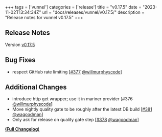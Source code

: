 +++
tags = ['vunnel']
categories = ['release']
title = "v0.17.5"
date = "2023-11-02T13:34:34Z"
url = "docs/releases/vunnel/v0.17.5/"
description = "Release notes for vunnel v0.17.5"
+++

## Release Notes

Version [v0.17.5](https://github.com/anchore/vunnel/releases/tag/v0.17.5)

## Bug Fixes

- respect GitHub rate limiting [[#377](https://github.com/anchore/vunnel/pull/377) [@willmurphyscode](https://github.com/willmurphyscode)]

## Additional Changes

- introduce http get wrapper; use it in mariner provider [#376
   [@willmurphyscode](https://github.com/willmurphyscode)]
- Move nightly quality gate to be roughly after the latest DB build [[#381](https://github.com/anchore/vunnel/pull/381) [@wagoodman](https://github.com/wagoodman)]
- Only ask for release on quality gate step [[#378](https://github.com/anchore/vunnel/pull/378) [@wagoodman](https://github.com/wagoodman)]

**[(Full Changelog)](https://github.com/anchore/vunnel/compare/v0.17.4...v0.17.5)**
